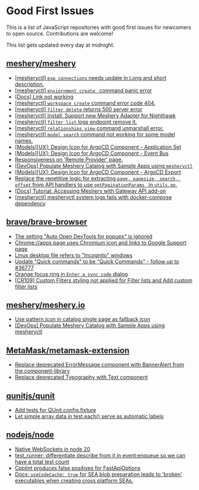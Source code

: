 # Good First Issues

This is a list of JavaScript repositories with good first issues for newcomers to open source. Contributions are welcome!

This list gets updated every day at midnight.

## [meshery/meshery](https://github.com/meshery/meshery)

- [[mesheryctl] `exp connections` needs update in Long and short description.](https://github.com/meshery/meshery/issues/11311)
- [[mesheryctl] `enviornment create ` command panic error](https://github.com/meshery/meshery/issues/11314)
- [[Docs] Link not working](https://github.com/meshery/meshery/issues/11349)
- [[mesheryctl] `workspace create` command error code 404.](https://github.com/meshery/meshery/issues/11312)
- [[mesheryctl] `filter delete` returns 500 server error](https://github.com/meshery/meshery/issues/11318)
- [[mesheryctl] Install: Support new Meshery Adapter for Nighthawk](https://github.com/meshery/meshery/issues/10371)
- [[mesheryctl] `filter list` logs endpoint remove it.](https://github.com/meshery/meshery/issues/11315)
- [[mesheryctl] `relationships view` command unmarshall error.](https://github.com/meshery/meshery/issues/11313)
- [[mesheryctl] `model search` command not working for some model names.](https://github.com/meshery/meshery/issues/11319)
- [[Models][UX]: Design Icon for ArgoCD Component - Application Set](https://github.com/meshery/meshery/issues/10292)
- [[Models][UX]: Design Icon for ArgoCD Component - Event Bus](https://github.com/meshery/meshery/issues/10297)
- [Responsiveness on 'Remote Provider' page.](https://github.com/meshery/meshery/issues/10743)
- [[DevOps] Populate Meshery Catalog with Sample Apps using `mesheryctl`](https://github.com/meshery/meshery/issues/10458)
- [[Models][UX]: Design Icon for ArgoCD Component - ArgoCD Export](https://github.com/meshery/meshery/issues/10294)
- [Replace the repetitive logic for extracting `page, pagesize, search, offset` from API handlers to use  `getPaginationParams ` in `utils.go`.](https://github.com/meshery/meshery/issues/10825)
- [[Docs] Tutorial: Accessing Meshery with Gateway API add-on](https://github.com/meshery/meshery/issues/10333)
- [[mesheryctl] mesheryctl system logs fails with docker-compose dependency](https://github.com/meshery/meshery/issues/10777)

## [brave/brave-browser](https://github.com/brave/brave-browser)

- [The setting "Auto Open DevTools for popups" is ignored](https://github.com/brave/brave-browser/issues/39597)
- [Chrome://apps page uses Chromium icon and links to Google Support page](https://github.com/brave/brave-browser/issues/38755)
- [Linux desktop file refers to "Incognito" windows](https://github.com/brave/brave-browser/issues/37623)
- [Update "Quick commands" to be "Quick Commands" - follow up to #36777](https://github.com/brave/brave-browser/issues/36845)
- [Orange focus ring in `Enter a sync code` dialog](https://github.com/brave/brave-browser/issues/39471)
- [[CR109] Custom Filters styling not applied for Filter lists and Add custom filter lists](https://github.com/brave/brave-browser/issues/27647)

## [meshery/meshery.io](https://github.com/meshery/meshery.io)

- [Use pattern icon in catalog single page as fallback icon](https://github.com/meshery/meshery.io/issues/1809)
- [[DevOps] Populate Meshery Catalog with Sample Apps using mesheryctl](https://github.com/meshery/meshery.io/issues/1650)

## [MetaMask/metamask-extension](https://github.com/MetaMask/metamask-extension)

- [Replace deprecated ErrorMessage component with BannerAlert from the component-library](https://github.com/MetaMask/metamask-extension/issues/20394)
- [Replace deprecated Typography with Text component](https://github.com/MetaMask/metamask-extension/issues/17670)

## [qunitjs/qunit](https://github.com/qunitjs/qunit)

- [Add tests for QUnit.config.fixture](https://github.com/qunitjs/qunit/issues/1767)
- [Let simple array data in test.each() serve as automatic labels](https://github.com/qunitjs/qunit/issues/1733)

## [nodejs/node](https://github.com/nodejs/node)

- [Native WebSockets in node 20](https://github.com/nodejs/node/issues/53684)
- [test_runner: differentiate describe from it in event:enqueue so we can have a total test count](https://github.com/nodejs/node/issues/51235)
- [Cpplint produces false positives for FastApiOptions](https://github.com/nodejs/node/issues/45761)
- [Docs: `useCodeCache: true` for SEA blob preparation leads to 'broken' executables when creating cross platform SEAs.](https://github.com/nodejs/node/issues/52420)

